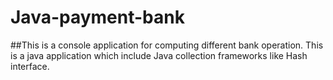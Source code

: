 # Java-payment-bank

##This is a console application for computing different bank operation. This is a java application which include Java collection frameworks like Hash interface.

